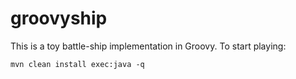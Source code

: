 # groovyship
This is a toy battle-ship implementation in Groovy. To start playing:

```
mvn clean install exec:java -q
```
